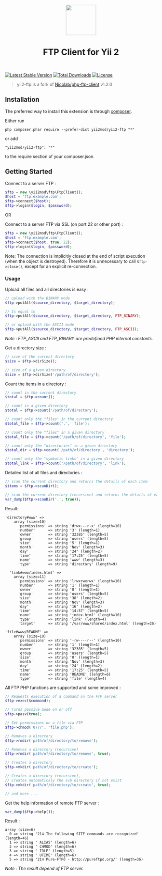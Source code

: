 <p align="center">
    <a href="https://github.com/yiisoft" target="_blank">
        <img src="https://avatars0.githubusercontent.com/u/993323" height="100px">
    </a>
    <h1 align="center">FTP Client for Yii 2</h1>
    <br>
</p>

[![Latest Stable Version](https://poser.pugx.org/yii2mod/yii2-ftp/v/stable)](https://packagist.org/packages/yii2mod/yii2-ftp) [![Total Downloads](https://poser.pugx.org/yii2mod/yii2-ftp/downloads)](https://packagist.org/packages/yii2mod/yii2-ftp) [![License](https://poser.pugx.org/yii2mod/yii2-ftp/license)](https://packagist.org/packages/yii2mod/yii2-ftp)

> yii2-ftp is a fork of [Nicolab/php-ftp-client](https://github.com/Nicolab/php-ftp-client) v1.2.0

Installation
------------

The preferred way to install this extension is through [composer](http://getcomposer.org/download/).

Either run

```
php composer.phar require --prefer-dist yii2mod/yii2-ftp "*"
```

or add

```
"yii2mod/yii2-ftp": "*"
```

to the require section of your composer.json.


## Getting Started

Connect to a server FTP :

```php
$ftp = new \yii2mod\ftp\FtpClient();
$host = 'ftp.example.com';
$ftp->connect($host);
$ftp->login($login, $password);
```

OR

Connect to a server FTP via SSL (on port 22 or other port) :

```php
$ftp = new \yii2mod\ftp\FtpClient();
$host = 'ftp.example.com';
$ftp->connect($host, true, 22);
$ftp->login($login, $password);
```

Note: The connection is implicitly closed at the end of script execution (when the object is destroyed). Therefore it is unnecessary to call `$ftp->close()`, except for an explicit re-connection.


### Usage

Upload all files and all directories is easy :

```php
// upload with the BINARY mode
$ftp->putAll($source_directory, $target_directory);

// Is equal to
$ftp->putAll($source_directory, $target_directory, FTP_BINARY);

// or upload with the ASCII mode
$ftp->putAll($source_directory, $target_directory, FTP_ASCII);
```

*Note : FTP_ASCII and FTP_BINARY are predefined PHP internal constants.*

Get a directory size :

```php
// size of the current directory
$size = $ftp->dirSize();

// size of a given directory
$size = $ftp->dirSize('/path/of/directory');
```

Count the items in a directory :

```php
// count in the current directory
$total = $ftp->count();

// count in a given directory
$total = $ftp->count('/path/of/directory');

// count only the "files" in the current directory
$total_file = $ftp->count('.', 'file');

// count only the "files" in a given directory
$total_file = $ftp->count('/path/of/directory', 'file');

// count only the "directories" in a given directory
$total_dir = $ftp->count('/path/of/directory', 'directory');

// count only the "symbolic links" in a given directory
$total_link = $ftp->count('/path/of/directory', 'link');
```

Detailed list of all files and directories :

```php
// scan the current directory and returns the details of each item
$items = $ftp->scanDir();

// scan the current directory (recursive) and returns the details of each item
var_dump($ftp->scanDir('.', true));
```

Result:

	'directory#www' =>
	    array (size=10)
	      'permissions' => string 'drwx---r-x' (length=10)
	      'number'      => string '3' (length=1)
	      'owner'       => string '32385' (length=5)
	      'group'       => string 'users' (length=5)
	      'size'        => string '5' (length=1)
	      'month'       => string 'Nov' (length=3)
	      'day'         => string '24' (length=2)
	      'time'        => string '17:25' (length=5)
	      'name'        => string 'www' (length=3)
	      'type'        => string 'directory' (length=9)

	  'link#www/index.html' =>
	    array (size=11)
	      'permissions' => string 'lrwxrwxrwx' (length=10)
	      'number'      => string '1' (length=1)
	      'owner'       => string '0' (length=1)
	      'group'       => string 'users' (length=5)
	      'size'        => string '38' (length=2)
	      'month'       => string 'Nov' (length=3)
	      'day'         => string '16' (length=2)
	      'time'        => string '14:57' (length=5)
	      'name'        => string 'index.html' (length=10)
	      'type'        => string 'link' (length=4)
	      'target'      => string '/var/www/shared/index.html' (length=26)

	'file#www/README' =>
	    array (size=10)
	      'permissions' => string '-rw----r--' (length=10)
	      'number'      => string '1' (length=1)
	      'owner'       => string '32385' (length=5)
	      'group'       => string 'users' (length=5)
	      'size'        => string '0' (length=1)
	      'month'       => string 'Nov' (length=3)
	      'day'         => string '24' (length=2)
	      'time'        => string '17:25' (length=5)
	      'name'        => string 'README' (length=6)
	      'type'        => string 'file' (length=4)


All FTP PHP functions are supported and some improved :

```php
// Requests execution of a command on the FTP server
$ftp->exec($command);

// Turns passive mode on or off
$ftp->pasv(true);

// Set permissions on a file via FTP
$ftp->chmod('0777', 'file.php');

// Removes a directory
$ftp->rmdir('path/of/directory/to/remove');

// Removes a directory (recursive)
$ftp->rmdir('path/of/directory/to/remove', true);

// Creates a directory
$ftp->mkdir('path/of/directory/to/create');

// Creates a directory (recursive),
// creates automaticaly the sub directory if not exist
$ftp->mkdir('path/of/directory/to/create', true);

// and more ...
```

Get the help information of remote FTP server :

```php
var_dump($ftp->help());
```

Result :

	array (size=6)
	  0 => string '214-The following SITE commands are recognized' (length=46)
	  1 => string ' ALIAS' (length=6)
	  2 => string ' CHMOD' (length=6)
	  3 => string ' IDLE' (length=5)
	  4 => string ' UTIME' (length=6)
	  5 => string '214 Pure-FTPd - http://pureftpd.org/' (length=36)


_Note : The result depend of FTP server._